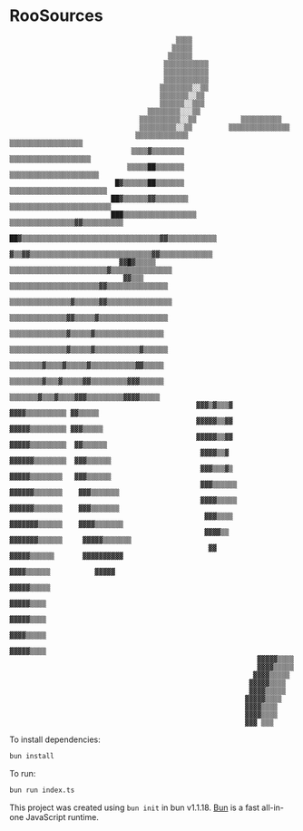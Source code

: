 # RooSources

                                             ▒▒▒▒                                                                            
                                            ▒▒▒▒▒                                                                            
                                           ▒▒▒▒▒▒                                                                            
                                          ▒▒▒▒▒▒▒▒▒▒▒                                                                        
                                          ▒▒▒▒▒▒▒▒▒▒▒                                                                        
                                          ▒▒▒▒▒▒▒▒▒▒▒                                                                        
                                         ▒▒▒▒▒▒▒▒░░▒▒                                                                        
                                         ▒▒▒▒▒▒▒░░▒▒                                                                         
                                         ▒▒▒▒▒▒░░▒▒▒                                                                         
                                      ▒▒▒▒▒▒▒▒░░░▒▒                                                                          
                                    ▒▒▒▒▒▒▒▒▒▒░░▒▒           ▒▒▒▒▒▒▒▒▒▒                                                      
                                    ▒▒▒▒▒▒▒▒▒░░▒▒         ▒▒▒▒▒▒▒▒▒▒▒▒▒▒▒                                                    
                                   ▒▒▒▒▒▒▒▒▒▒▒▒▒         ▒▒▒▒▒▒▒▒▒▒▒▒▒▒▒▒▒▒                                                  
                                  ▒▒▒▒▓▒▒▒▒▒▒▒▒         ▒▒▒▒▒▒▒▒▒▒▒▒▒▒▒▒▒▒▒▒                                                 
                                 ▒▒▒▒▒██▒▒▒▒▒▒▒        ▒▒▒▒▒▒▒▒▒▒▒▒▒▒▒▒▒▒▒▒▒▒                                                
                              █▓▒▒▒▒▒▒██▒▒▒▒▒▒▒       ▒▒▒▒▒▒▒▒▒▒▒▒▒▒▒▒▒▒▒▒▒▒▒▒                                               
                             ██▓▒▒▒▒▒▒▓▓▒▒▒▒▒▒▒▒     ▒▒▒▒▒▒▒▒▒▒▒▒▒▒▒▒▒▒▒▒▒▒▒▒▒                                               
                             ███▒▒▒▒▒▒▒▒▒▒▒▒▒▒▒▒▒▒ ▒▒▒▒▒▒▒▒▒▒▒▒▒▒▒▒▓▓▒▒▒▒▒▒▒▒▒▒                                              
                             ██▓▒▒▒▒▒▒▒▒▒▒▒▒▒▒▒▒▒▒▒▒▒▒▒▒▒▒▒▒▒▒▒▒▒▒▓▓▒▒▒▒▒▒▒▒▒▒▒▒                                             
                              ▓▒▒▓▓▒▒▒▒▒▒▒▒▒▒▒▒▒▒▒▒▒▒▒▒▒▒▒▒▒▒▒▒▒▒▓▓▒▒▒▒▒▒▒▒▒▒▒▒▒                                             
                               ▓▓█▓▒▒▒▒▒ ▒▒▒▒▒▒▒▒▒▒▒▒▒▒▒▒▒▒▒▒▒▒▒▒▓▒▒▒▒▒▒▒▒▒▒▒▒▒▒▒                                            
                                ▓▓▒▒▒     ▒▒▒▒▒▒▒▒▒▒▒▒▒▒▒▒▒▒▒▒▒▒▓▓▒▒▒▒▒▒▒▒▒▒▒▒▒▒▒                                            
                                          ▒▒▒▒▒▒▒▒▒▒▒▒▒▒▒▓▒▒▒▒▒▒▓▓▒▒▒▒▒▒▒▒▒▒▒▒▒▒▒▒                                           
                                           ▒▒▒▒▒▒▒▒▒▒▒▒▒▒▓▓▒▒▒▒▒▓▒▒▒▒▒▒▒▒▒▒▒▒▒▒▒▒▒                                           
                                            ▒▒▒▒▒▒▒▒▒▒▒▒▒▒▓▒▒▒▒▒▓▒▒▒▒▒▒▒▒▒▒▒▒▒▒▒▒▒                                           
                                            ▒▒▒▒▒▒▒▒▒▒▒▒▒▒▓▒▒▒▒▒▓▒▒▒▒▒▒▒▒▒▒▒▓▒▒▒▒▒▒                                          
                                             ▒▒▒▒▒▒▒▒▓▒▒▒▒▓▒▒▒▒▒▓▒▒▒▒▒▒▒▒▒▒▒▓▓▒▒▒▒▒                                          
                                              ▒▒▒▒▒▒▒▒▓▒▒▒▓▒▒▒▒▒▓▓▒▒▒▒▒▒▒▒▒▓▓▓▒▒▒▒▒▒                                         
                                               ▒▒▒▒▒▒▒▓▒▒▒▓▒▒▒▒▓▓▓▒▒▒▒▒▒▒▒▒▓▓▓▓▒▒▒▒▒                                         
                                                  ▓▓▓▒▓▒▒▒▓   ▓▓▓▓▒▒▒▒▒▒▒▒▒▒ ▓▓▒▒▒▒▒                                         
                                                  ▓▓▓▓▓▒▒▓▓   ▓▓▓▓▓▒▒▒▒▒▒▒▒▒ ▓▓▓▒▒▒▒▒                                        
                                                  ▓▓▓▓▓▒▒▓▓   ▓▓▓▓▓▒▒▒▒▒▒▒▒▒  ▓▓▒▒▒▒▒▒                                       
                                                   ▓▓▓▓▒▒▓    ▓▓▓▓▓▓▒▒▒▒▒▒▒▒  ▓▓▓▒▒▒▒▒▒                                      
                                                   ▓▓▓▒▒▒▓▒    ▓▓▓▓▓▒▒▒▒▒▒▒▒   ▓▓▓▒▒▒▒▒▒                                     
                                                   ▓▓▓▒▒▒▒▒▒   ▓▓▓▓▓▓▒▒▒▒▒▒▒    ▓▓▓▒▒▒▒▒▒▒                                   
                                                   ▓▓▓▓▒▒▒▒▒    ▓▓▓▓▓▓▒▒▒▒▒▒▒    ▓▓▓▒▒▒▒▒▒▒                                  
                                                    ▓▓▓▒▒▒▒      ▓▓▓▓▓▓▓▒▒▒▒▒▒    ▓▓▓▓▒▒▒▒▒▒▒                                
                                                    ▓▓▓▓▒▒        ▓▓▓▓▓▓▓▒▒▒▒▒▒     ▓▓▓▓▓▒▒▒▒▒▒▒                             
                                                     ▓▓             ▓▓▓▓▓▒▒▒▒▒▒       ▓▓▓▓▓▓▓▓▓▓                             
                                                                     ▓▓▓▓▒▒▒▒▒▒           ▓▓▓▓▓                              
                                                                    ▓▓▓▓▓▒▒▒▒▒                                               
                                                                    ▓▓▓▓▓▒▒▒▒                                                
                                                                   ▓▓▓▓▓▒▒▒▒                                                 
                                                                   ▓▓▓▓▒▒▒▒▒                                                 
                                                                  ▓▓▓▓▓▒▒▒▒                                                  
                                                                 ▓▓▓▓▓▒▒▒▒                                                   
                                                                 ▓▓▓▓▒▒▒▒▒                                                   
                                                                ▓▓▓▓▒▒▒▒▒                                                    
                                                               ▓▓▓▓▓▒▒▒▒                                                     
                                                               ▓▓▓▓▒▒▒▒▒                                                     
                                                              ▓▓▓▓▓▒▒▒▒                                                      
                                                              ▓▓▓▓▒▒▒▒                                                       
                                                              ▓▓▓▓▒▒▒▒                                                       
                                                              ▓▓▓ ▒▒▒                                                        

To install dependencies:

```bash
bun install
```

To run:

```bash
bun run index.ts
```

This project was created using `bun init` in bun v1.1.18. [Bun](https://bun.sh) is a fast all-in-one JavaScript runtime.

